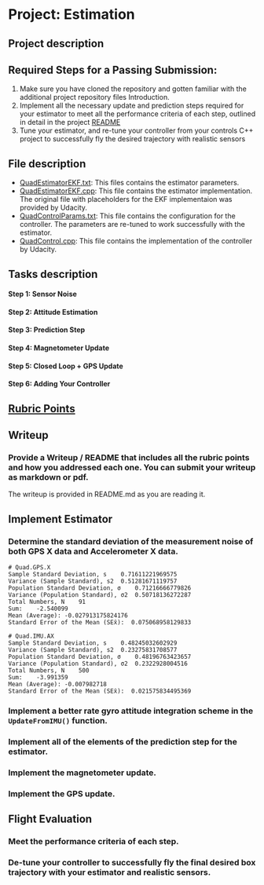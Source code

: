 # Project: Estimation

## Project description

## Required Steps for a Passing Submission:

1. Make sure you have cloned the repository and gotten familiar with the additional project repository files Introduction.
2. Implement all the necessary update and prediction steps required for your estimator to meet all the performance criteria of each step, outlined in detail in the project [README](https://github.com/udacity/FCND-Estimation-CPP/blob/master/README.md)
3. Tune your estimator, and re-tune your controller from your controls C++ project to successfully fly the desired trajectory with realistic sensors

## File description
- [QuadEstimatorEKF.txt](./config/QuadEstimatorEKF.txt): This files contains the estimator parameters.
- [QuadEstimatorEKF.cpp](./src/QuadEstimatorEKF.cpp): This file contains the estimator implementation. The original file with placeholders for the EKF implementaion was provided by Udacity. 
- [QuadControlParams.txt](./config/QuadControlParams.txt): This file contains the configuration for the controller. The parameters are re-tuned to work successfully with the estimator.
- [QuadControl.cpp](./src/QuadControl.cpp): This file contains the implementation of the controller by Udacity. 

## Tasks description

#### Step 1: Sensor Noise


#### Step 2: Attitude Estimation


#### Step 3: Prediction Step


#### Step 4: Magnetometer Update


#### Step 5: Closed Loop + GPS Update


#### Step 6: Adding Your Controller


## [Rubric Points](https://review.udacity.com/#!/rubrics/1807/view)

## Writeup
### Provide a Writeup / README that includes all the rubric points and how you addressed each one. You can submit your writeup as markdown or pdf.

The writeup is provided in README.md as you are reading it.

## Implement Estimator

### Determine the standard deviation of the measurement noise of both GPS X data and Accelerometer X data.

```
# Quad.GPS.X
Sample Standard Deviation, s	0.71611221969575
Variance (Sample Standard), s2	0.51281671119757
Population Standard Deviation, σ	0.71216666779826
Variance (Population Standard), σ2	0.50718136272287
Total Numbers, N	91
Sum:	-2.540099
Mean (Average):	-0.027913175824176
Standard Error of the Mean (SEx̄):	0.075068958129833
```

```
# Quad.IMU.AX
Sample Standard Deviation, s	0.48245032602929
Variance (Sample Standard), s2	0.23275831708577
Population Standard Deviation, σ	0.48196763423657
Variance (Population Standard), σ2	0.2322928004516
Total Numbers, N	500
Sum:	-3.991359
Mean (Average):	-0.007982718
Standard Error of the Mean (SEx̄):	0.021575834495369
```

### Implement a better rate gyro attitude integration scheme in the `UpdateFromIMU()` function.


### Implement all of the elements of the prediction step for the estimator.


### Implement the magnetometer update.


### Implement the GPS update.


## Flight Evaluation

### Meet the performance criteria of each step.

### De-tune your controller to successfully fly the final desired box trajectory with your estimator and realistic sensors.
